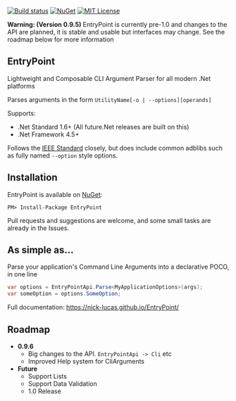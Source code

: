 [![Build status](https://ci.appveyor.com/api/projects/status/bocpkn9t5lhan1o9?svg=true)](https://ci.appveyor.com/project/Nick-Lucas/entrypoint)
[![NuGet](https://img.shields.io/nuget/v/EntryPoint.svg)](https://www.nuget.org/packages/EntryPoint)
[![MIT License](https://img.shields.io/github/license/Nick-Lucas/EntryPoint.svg)](https://github.com/Nick-Lucas/EntryPoint/blob/master/LICENSE)

**Warning: (Version 0.9.5)** EntryPoint is currently pre-1.0 and changes to the API are planned, it is stable and usable but interfaces may change. See the roadmap below for more information

## EntryPoint

Lightweight and Composable CLI Argument Parser for all modern .Net platforms

Parses arguments in the form `UtilityName[-o | --options][operands]`

Supports:

* .Net Standard 1.6+ (All future.Net releases are built on this)
* .Net Framework 4.5+

Follows the [IEEE Standard](http://pubs.opengroup.org/onlinepubs/9699919799/basedefs/V1_chap12.html) closely, but does include common adblibs such as fully named `--option` style options.

## Installation
EntryPoint is available on [NuGet](https://www.nuget.org/packages/EntryPoint):

	PM> Install-Package EntryPoint

Pull requests and suggestions are welcome, and some small tasks are already in the Issues.

## As simple as...

Parse your application's Command Line Arguments into a declarative POCO, in one line
```C#
var options = EntryPointApi.Parse<MyApplicationOptions>(args);
var someOption = options.SomeOption;
```

Full documentation: https://nick-lucas.github.io/EntryPoint/

## Roadmap
* **0.9.6**
	* Big changes to the API. `EntryPointApi -> Cli` etc
	* Improved Help system for CliArguments
* **Future**
	* Support Lists
	* Support Data Validation
	* 1.0 Release